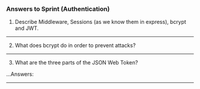 <!-- Answers to the Short Answer Essay Questions go here -->
### Answers to Sprint (Authentication)

1. Describe Middleware, Sessions (as we know them in express), bcrypt and JWT.

---


2. What does bcrypt do in order to prevent attacks?

---


3. What are the three parts of the JSON Web Token?

...Answers:

----

